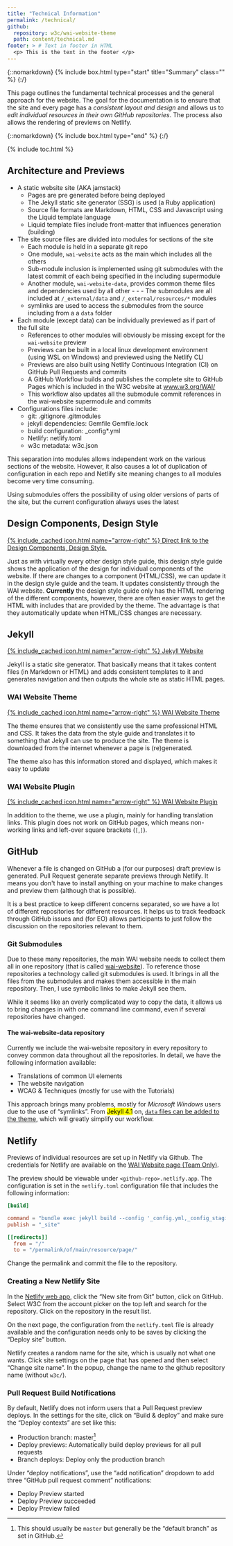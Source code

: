 ```yaml
---
title: "Technical Information"
permalink: /technical/
github:
  repository: w3c/wai-website-theme
  path: content/technical.md
footer: > # Text in footer in HTML
  <p> This is the text in the footer </p>
---
```


{::nomarkdown}
{% include box.html type="start" title="Summary" class="" %}
{:/}

This page outlines the fundamental technical processes and the general approach for the website. The goal for the documentation is to ensure that the site and every page has a _consistent layout and design_ and allows us to _edit individual resources in their own GitHub repositories_. The process also allows the rendering of previews on Netlify.

{::nomarkdown}
{% include box.html type="end" %}
{:/}

{% include toc.html %}

## Architecture and Previews ##

- A static website site (AKA jamstack)
  - Pages are pre generated before being deployed
  - The Jekyll static site generator (SSG) is used (a Ruby application)
  - Source file formats are Markdown, HTML, CSS and Javascript using the Liquid template language
  - Liquid template files include front-matter that influences generation (building) 
- The site source files are divided into modules for sections of the site
  - Each module is held in a separate git repo
  - One module, `wai-website` acts as the main which includes all the others
  - Sub-module inclusion is implemented using git submodules with the latest commit of each being specified in the including supermodule
  - Another module, `wai-website-data`, provides common theme files and dependencies used by all other  - - - The submodules are all included at `/_external/data` and `/_external/resources/*`
modules
  - symlinks are used to access the submodules from the source including from a a `data` folder
- Each module (except data) can be individually previewed as if part of the full site
  - References to other modules will obviously be missing except for the `wai-website` preview
  - Previews can be built in a local linux development environment (using WSL on Windows) and previewed using the Netlify CLI
  - Previews are also built using Netlify Continuous Integration (CI) on GitHub Pull Requests and commits
  - A GitHub Workflow builds and publishes the complete site to GitHub Pages which is included in the W3C website at www.w3.org/WAI/
  - This workflow also updates all the submodule commit references in the wai-website supermodule and commits
- Configurations files include:
  - git: .gitignore .gitmodules
  - jekyll dependencies: Gemfile Gemfile.lock
  - build configuration: _config*.yml
  - Netlify: netlify.toml
  - w3c metadata: w3c.json

This separation into modules allows independent work on the various sections of the website. However, it also causes a lot of duplication of configuration in each repo and Netlify site meaning changes to all modules become very time consuming. 

Using submodules offers the possibility of using older versions of parts of the site, but the current configuration always uses the latest  

## Design Components, Design Style

[{% include_cached icon.html name="arrow-right" %} Direct link to the Design Components, Design Style.](/components/)

Just as with virtually every other design style guide, this design style guide shows the application of the design for individual components of the website. If there are changes to a component (HTML/CSS), we can update it in the design style guide and the team. It updates consistently through the WAI website. **Currently** the design style guide only has the HTML rendering of the different components, however, there are often easier ways to get the HTML with includes that are provided by the theme. The advantage is that they automatically update when HTML/CSS changes are necessary.

## Jekyll

[{% include_cached icon.html name="arrow-right" %} Jekyll Website](https://jekyllrb.com)

Jekyll is a static site generator. That basically means that it takes content files (in Markdown or HTML) and adds consistent templates to it and generates navigation and then outputs the whole site as static HTML pages.

### WAI Website Theme

[{% include_cached icon.html name="arrow-right" %} WAI Website Theme](https://github.com/w3c/wai-website-theme)

The theme ensures that we consistently use the same professional HTML and CSS. It takes the data from the style guide and translates it to something that Jekyll can use to produce the site. The theme is downloaded from the internet whenever a page is (re)generated.

The theme also has this information stored and displayed, which makes it easy to update

### WAI Website Plugin

[{% include_cached icon.html name="arrow-right" %} WAI Website Plugin](https://github.com/w3c/wai-website-plugin)

In addition to the theme, we use a plugin, mainly for handling translation links. This plugin does not work on GitHub pages, which means non-working links and left-over square brackets (`[`,`]`).

## GitHub

Whenever a file is changed on GitHub a (for our purposes) draft preview is generated. Pull Request generate separate previews through Netlify. It means you don't have to install anything on your machine to make changes and preview them (although that is possible).

It is a best practice to keep different concerns separated, so we have a lot of different repositories for different resources. It helps us to track feedback through GitHub issues and (for EO) allows participants to just follow the discussion on the repositories relevant to them.

### Git Submodules

Due to these many repositories, the main WAI website needs to collect them all in one repository (that is called [wai-website](https://github.com/w3c/wai-website)). To reference those repositories a technology called git submodules is used. It brings in all the files from the submodules and makes them accessible in the main repository. Then, I use symbolic links to make Jekyll see them.

While it seems like an overly complicated way to copy the data, it allows us to bring changes in with one command line command, even if several repositories have changed.

#### The wai-website-data repository

Currently we include the wai-website repository in every repository to convey common data throughout all the repositories. In detail, we have the following information available:

- Translations of common UI elements
- The website navigation
- WCAG & Techniques (mostly for use with the Tutorials)

This approach brings many problems, mostly for _Microsoft Windows_ users due to the use of “symlinks”. From <mark>Jekyll 4.1</mark> on, [`data` files can be added to the theme](https://github.com/jekyll/jekyll/pull/5470), which will greatly simplify our workflow.

## Netlify

Previews of individual resources are set up in Netlify via Github. The credentials for Netlify are available on the [WAI Website page (Team Only)](https://www.w3.org/WAI/Plan/website#accounts).

The preview should be viewable under `<github-repo>.netlify.app`. The configuration is set in the `netlify.toml` configuration file that includes the following information:

```toml
[build]

command = "bundle exec jekyll build --config '_config.yml,_config_staging.yml'"
publish = "_site"

[[redirects]]
  from = "/"
  to = "/permalink/of/main/resource/page/"
```

Change the permalink and commit the file to the repository.

### Creating a New Netlify Site

In the [Netlify web app](https://app.netlify.com/teams/w3c-wai/sites), click the “New site from Git” button, click on GitHub. Select W3C from the account picker on the top left and search for the repository. Click on the repository in the result list.

On the next page, the configuration from the `netlify.toml` file is already available and the configuration needs only to be saves by clicking the “Deploy site” button.

Netlify creates a random name for the site, which is usually not what one wants. Click site settings on the page that has opened and then select “Change site name”. In the popup, change the name to the github repository name (without `w3c/`).

### Pull Request Build Notifications

By default, Netlify does not inform users that a Pull Request preview deploys. In the settings for the site, click on “Build & deploy” and make sure the “Deploy contexts” are set like this:

* Production branch: master[^1]
* Deploy previews: Automatically build deploy previews for all pull requests
* Branch deploys: Deploy only the production branch

[^1]: This should usually be `master` but generally be the “default branch” as set in GitHub.

Under “deploy notifications”, use the “add notification” dropdown to add three “GitHub pull request comment” notifications:

* Deploy Preview started
* Deploy Preview succeeded
* Deploy Preview failed
